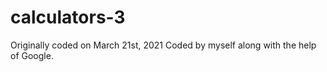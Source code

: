# calculators-3

Originally coded on March 21st, 2021
Coded by myself along with the help of Google.

